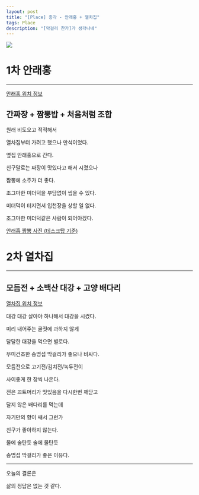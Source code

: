 ```yaml
---
layout: post
title: "[Place] 종각 - 안래홍 + 열차집"
tags: Place
description: "[막걸리 찬가]가 생각나네"
---
```


![](https://cdn.pixabay.com/photo/2017/04/26/23/46/morning-2264051_1280.jpg)


# 1차 안래홍
---

[안래홍 위치 정보](https://www.google.com/maps/place/%EC%95%88%EB%9E%98%ED%99%8D/@37.5716732,126.9804138,17z/data=!3m1!4b1!4m5!3m4!1s0x357ca2e90a0628db:0x924e616cc2e9b0db!8m2!3d37.5716732!4d126.9826078?hl=ko)

## 간짜장 + 짬뽕밥 + 처음처럼 조합

원래 비도오고 적적해서 

열차집부터 가려고 했으나 만석이었다.

옆집 안래홍으로 간다.

친구말로는 짜장이 맛있다고 해서 시켰으나 

짬뽕에 소주가 더 좋다.

조그마한 미더덕을 부담없이 씹을 수 있다.

미더덕이 터지면서 입천장을 상할 일 없다.

조그마한 미더덕같은 사람이 되어야겠다.


[안래홍 짬뽕 사진 (데스크탑 기준)](https://www.google.com/maps/place/%EC%95%88%EB%9E%98%ED%99%8D/@37.5717208,126.9825156,3a,75y/data=!3m8!1e2!3m6!1sAF1QipM09eIdeEWPphivrlpenpknNvNsxSI6d0ZfrRI-!2e10!3e12!6shttps:%2F%2Flh5.googleusercontent.com%2Fp%2FAF1QipM09eIdeEWPphivrlpenpknNvNsxSI6d0ZfrRI-%3Dw203-h360-k-no!7i2592!8i4608!4m5!3m4!1s0x357ca2e90a0628db:0x924e616cc2e9b0db!8m2!3d37.5716732!4d126.9826078?hl=ko)

# 2차 열차집
---

## 모듬전 + 소백산 대강 + 고양 배다리

[열차집 위치 정보](https://www.google.com/maps/place/%EC%97%B4%EC%B0%A8%EC%A7%91/@37.5716627,126.980574,17z/data=!3m1!4b1!4m5!3m4!1s0x357ca2e9a76e1fe1:0x5f750104f7d9ebf8!8m2!3d37.5716627!4d126.982768?hl=ko)

대강 대강 살아야 하나해서 대강을 시켰다.

미리 내어주는 굴젓에 과하지 않게 

달달한 대강을 먹으면 별로다.

무미건조한 송명섭 막걸리가 좋으나 비싸다.

모듬전으로 고기전/김치전/녹두전이 

사이좋게 한 장씩 나온다.

전은 끄트머리가 맛있음을 다시한번 깨닫고

달지 않은 배다리를 먹는데 

자기만의 향이 쌔서 그런가

친구가 좋아하지 않는다.

물에 술탄듯 술에 물탄듯 

송명섭 막걸리가 좋은 이유다.

---

오늘의 결론은

삶의 정답은 없는 것 같다.
